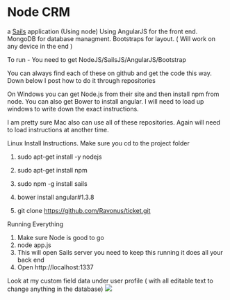 # Node CRM

a [Sails](http://sailsjs.org) application (Using node) Using AngularJS for the front end. MongoDB for database managment. Bootstraps for layout. ( Will work on any device in the end ) 

To run - You need to get NodeJS/SailsJS/AngularJS/Bootstrap

You can always find each of these on github and get the code this way.
Down below I post how to do it through repositories

On Windows you can get Node.js from their site and then install npm from node. You can also get Bower to install angular. I will need to load up windows to write down the exact instructions.

I am pretty sure Mac also can use all of these repositories. Again will need to load instructions at another time.



Linux Install Instructions. Make sure you cd to the project folder



1) sudo apt-get install -y nodejs
2) sudo apt-get install npm

3) sudo npm -g install sails

4) bower install angular#1.3.8

5) git clone https://github.com/Ravonus/ticket.git

Running Everything

1) Make sure Node is good to go
2) node app.js
3) This will open Sails server you need to keep this running it does all your back end
4) Open http://localhost:1337


Look at my custom field data under user profile ( with all editable text to change anything in the database)
<a href="http://www.zimagez.com/zimage/screenshot-01162015-072614pm.php">
  <img src="http://www.zimagez.com/miniature/screenshot-01162015-072614pm.php" />
</a> 








